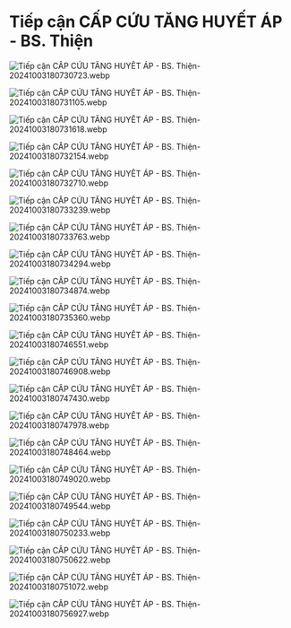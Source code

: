 # Tiếp cận CẤP CỨU TĂNG HUYẾT ÁP - BS. Thiện  
![Tiếp cận CẤP CỨU TĂNG HUYẾT ÁP - BS. Thiện-20241003180730723.webp](./200%20FILES/201%20Image/Ti%E1%BA%BFp%20c%E1%BA%ADn%20C%E1%BA%A4P%20C%E1%BB%A8U%20T%C4%82NG%20HUY%E1%BA%BET%20%C3%81P%20-%20BS.%20Thi%E1%BB%87n-20241003180730723.webp)  
![Tiếp cận CẤP CỨU TĂNG HUYẾT ÁP - BS. Thiện-20241003180731105.webp](./200%20FILES/201%20Image/Ti%E1%BA%BFp%20c%E1%BA%ADn%20C%E1%BA%A4P%20C%E1%BB%A8U%20T%C4%82NG%20HUY%E1%BA%BET%20%C3%81P%20-%20BS.%20Thi%E1%BB%87n-20241003180731105.webp)  
![Tiếp cận CẤP CỨU TĂNG HUYẾT ÁP - BS. Thiện-20241003180731618.webp](./200%20FILES/201%20Image/Ti%E1%BA%BFp%20c%E1%BA%ADn%20C%E1%BA%A4P%20C%E1%BB%A8U%20T%C4%82NG%20HUY%E1%BA%BET%20%C3%81P%20-%20BS.%20Thi%E1%BB%87n-20241003180731618.webp)  
![Tiếp cận CẤP CỨU TĂNG HUYẾT ÁP - BS. Thiện-20241003180732154.webp](./200%20FILES/201%20Image/Ti%E1%BA%BFp%20c%E1%BA%ADn%20C%E1%BA%A4P%20C%E1%BB%A8U%20T%C4%82NG%20HUY%E1%BA%BET%20%C3%81P%20-%20BS.%20Thi%E1%BB%87n-20241003180732154.webp)  
![Tiếp cận CẤP CỨU TĂNG HUYẾT ÁP - BS. Thiện-20241003180732710.webp](./200%20FILES/201%20Image/Ti%E1%BA%BFp%20c%E1%BA%ADn%20C%E1%BA%A4P%20C%E1%BB%A8U%20T%C4%82NG%20HUY%E1%BA%BET%20%C3%81P%20-%20BS.%20Thi%E1%BB%87n-20241003180732710.webp)  
![Tiếp cận CẤP CỨU TĂNG HUYẾT ÁP - BS. Thiện-20241003180733239.webp](./200%20FILES/201%20Image/Ti%E1%BA%BFp%20c%E1%BA%ADn%20C%E1%BA%A4P%20C%E1%BB%A8U%20T%C4%82NG%20HUY%E1%BA%BET%20%C3%81P%20-%20BS.%20Thi%E1%BB%87n-20241003180733239.webp)  
![Tiếp cận CẤP CỨU TĂNG HUYẾT ÁP - BS. Thiện-20241003180733763.webp](./200%20FILES/201%20Image/Ti%E1%BA%BFp%20c%E1%BA%ADn%20C%E1%BA%A4P%20C%E1%BB%A8U%20T%C4%82NG%20HUY%E1%BA%BET%20%C3%81P%20-%20BS.%20Thi%E1%BB%87n-20241003180733763.webp)  
![Tiếp cận CẤP CỨU TĂNG HUYẾT ÁP - BS. Thiện-20241003180734294.webp](./200%20FILES/201%20Image/Ti%E1%BA%BFp%20c%E1%BA%ADn%20C%E1%BA%A4P%20C%E1%BB%A8U%20T%C4%82NG%20HUY%E1%BA%BET%20%C3%81P%20-%20BS.%20Thi%E1%BB%87n-20241003180734294.webp)  
![Tiếp cận CẤP CỨU TĂNG HUYẾT ÁP - BS. Thiện-20241003180734874.webp](./200%20FILES/201%20Image/Ti%E1%BA%BFp%20c%E1%BA%ADn%20C%E1%BA%A4P%20C%E1%BB%A8U%20T%C4%82NG%20HUY%E1%BA%BET%20%C3%81P%20-%20BS.%20Thi%E1%BB%87n-20241003180734874.webp)  
![Tiếp cận CẤP CỨU TĂNG HUYẾT ÁP - BS. Thiện-20241003180735360.webp](./200%20FILES/201%20Image/Ti%E1%BA%BFp%20c%E1%BA%ADn%20C%E1%BA%A4P%20C%E1%BB%A8U%20T%C4%82NG%20HUY%E1%BA%BET%20%C3%81P%20-%20BS.%20Thi%E1%BB%87n-20241003180735360.webp)  
![Tiếp cận CẤP CỨU TĂNG HUYẾT ÁP - BS. Thiện-20241003180746551.webp](./200%20FILES/201%20Image/Ti%E1%BA%BFp%20c%E1%BA%ADn%20C%E1%BA%A4P%20C%E1%BB%A8U%20T%C4%82NG%20HUY%E1%BA%BET%20%C3%81P%20-%20BS.%20Thi%E1%BB%87n-20241003180746551.webp)  
![Tiếp cận CẤP CỨU TĂNG HUYẾT ÁP - BS. Thiện-20241003180746908.webp](./200%20FILES/201%20Image/Ti%E1%BA%BFp%20c%E1%BA%ADn%20C%E1%BA%A4P%20C%E1%BB%A8U%20T%C4%82NG%20HUY%E1%BA%BET%20%C3%81P%20-%20BS.%20Thi%E1%BB%87n-20241003180746908.webp)  
![Tiếp cận CẤP CỨU TĂNG HUYẾT ÁP - BS. Thiện-20241003180747430.webp](./200%20FILES/201%20Image/Ti%E1%BA%BFp%20c%E1%BA%ADn%20C%E1%BA%A4P%20C%E1%BB%A8U%20T%C4%82NG%20HUY%E1%BA%BET%20%C3%81P%20-%20BS.%20Thi%E1%BB%87n-20241003180747430.webp)  
![Tiếp cận CẤP CỨU TĂNG HUYẾT ÁP - BS. Thiện-20241003180747978.webp](./200%20FILES/201%20Image/Ti%E1%BA%BFp%20c%E1%BA%ADn%20C%E1%BA%A4P%20C%E1%BB%A8U%20T%C4%82NG%20HUY%E1%BA%BET%20%C3%81P%20-%20BS.%20Thi%E1%BB%87n-20241003180747978.webp)  
![Tiếp cận CẤP CỨU TĂNG HUYẾT ÁP - BS. Thiện-20241003180748464.webp](./200%20FILES/201%20Image/Ti%E1%BA%BFp%20c%E1%BA%ADn%20C%E1%BA%A4P%20C%E1%BB%A8U%20T%C4%82NG%20HUY%E1%BA%BET%20%C3%81P%20-%20BS.%20Thi%E1%BB%87n-20241003180748464.webp)  
![Tiếp cận CẤP CỨU TĂNG HUYẾT ÁP - BS. Thiện-20241003180749020.webp](./200%20FILES/201%20Image/Ti%E1%BA%BFp%20c%E1%BA%ADn%20C%E1%BA%A4P%20C%E1%BB%A8U%20T%C4%82NG%20HUY%E1%BA%BET%20%C3%81P%20-%20BS.%20Thi%E1%BB%87n-20241003180749020.webp)  
![Tiếp cận CẤP CỨU TĂNG HUYẾT ÁP - BS. Thiện-20241003180749544.webp](./200%20FILES/201%20Image/Ti%E1%BA%BFp%20c%E1%BA%ADn%20C%E1%BA%A4P%20C%E1%BB%A8U%20T%C4%82NG%20HUY%E1%BA%BET%20%C3%81P%20-%20BS.%20Thi%E1%BB%87n-20241003180749544.webp)  
![Tiếp cận CẤP CỨU TĂNG HUYẾT ÁP - BS. Thiện-20241003180750233.webp](./200%20FILES/201%20Image/Ti%E1%BA%BFp%20c%E1%BA%ADn%20C%E1%BA%A4P%20C%E1%BB%A8U%20T%C4%82NG%20HUY%E1%BA%BET%20%C3%81P%20-%20BS.%20Thi%E1%BB%87n-20241003180750233.webp)  
![Tiếp cận CẤP CỨU TĂNG HUYẾT ÁP - BS. Thiện-20241003180750622.webp](./200%20FILES/201%20Image/Ti%E1%BA%BFp%20c%E1%BA%ADn%20C%E1%BA%A4P%20C%E1%BB%A8U%20T%C4%82NG%20HUY%E1%BA%BET%20%C3%81P%20-%20BS.%20Thi%E1%BB%87n-20241003180750622.webp)  
![Tiếp cận CẤP CỨU TĂNG HUYẾT ÁP - BS. Thiện-20241003180751072.webp](./200%20FILES/201%20Image/Ti%E1%BA%BFp%20c%E1%BA%ADn%20C%E1%BA%A4P%20C%E1%BB%A8U%20T%C4%82NG%20HUY%E1%BA%BET%20%C3%81P%20-%20BS.%20Thi%E1%BB%87n-20241003180751072.webp)  
![Tiếp cận CẤP CỨU TĂNG HUYẾT ÁP - BS. Thiện-20241003180756927.webp](./200%20FILES/201%20Image/Ti%E1%BA%BFp%20c%E1%BA%ADn%20C%E1%BA%A4P%20C%E1%BB%A8U%20T%C4%82NG%20HUY%E1%BA%BET%20%C3%81P%20-%20BS.%20Thi%E1%BB%87n-20241003180756927.webp)